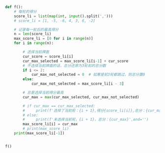 
<BlogInfo id="996" title="92.玩牌高手" author="白日梦想猿" pv=0 read_times=0 pre_cost_time=0分43秒 category="leetcode" tag_list="['leetcode']" create_time="2022.05.13 19:31:34" update_time="2022.05.13 21:13:29" />

```python
def f():
    # 每轮的得分
    score_li = list(map(int, input().split(',')))
    # score_li = [1, -5, -6, 4, 3, 6, -2]

    # 记录每一轮后的最高得分
    n = len(score_li)
    max_score_li = [0 for i in range(n)]
    for i in range(n):

        # 选择当前牌面
        cur_score = score_li[i]
        cur_max_selected = max_score_li[i-1] + cur_score
        # 不选择当前牌面的话，总分还原为3轮前的总分数
        if i <= 2:
            cur_max_not_selected = 0  # 如果是前3轮都跳过，则总分置0
        else:
            cur_max_not_selected = max_score_li[i - 3]

        # 总是选择当前得分最高
        cur_max = max(cur_max_selected, cur_max_not_selected)

        # if cur_max == cur_max_selected:
        #     print(f'选择了当前轮：{i + 1},得分{score_li[i]},总分：{cur_max}',end='')
        # else:
        #     print(f'未选择当前轮，{i + 1}，总分：{cur_max}',end='')
        max_score_li[i] = cur_max
        # print(max_score_li)
    print(max_score_li[-1])


f()

```
